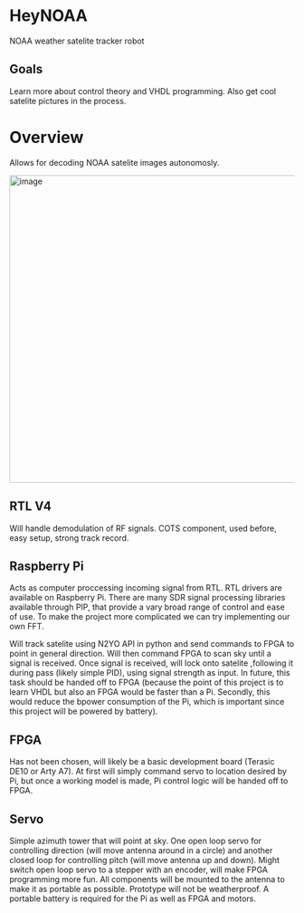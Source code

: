 # HeyNOAA
NOAA weather satelite tracker robot

## Goals
Learn more about control theory and VHDL programming. Also get cool satelite pictures in the process.

# Overview
Allows for decoding NOAA satelite images autonomosly. 

<img width="1169" height="543" alt="image" src="https://github.com/user-attachments/assets/09c1ae0c-c6c1-460a-bafb-2ab83f69f388" />

## RTL V4
Will handle demodulation of RF signals. COTS component, used before, easy setup, strong track record.

## Raspberry Pi
Acts as computer proccessing incoming signal from RTL. RTL drivers are available on Raspberry Pi. There are many SDR signal processing libraries available through PIP, that provide a vary broad range of control and ease of use. To make the project more complicated we can try implementing our own FFT.

Will track satelite using N2YO API in python and send commands to FPGA to point in general direction. Will then command FPGA to scan sky until a signal is received.
Once signal is received, will lock onto satelite ,following it during pass (likely simple PID), using signal strength as input. In future, this task should be handed off to FPGA (because the point of this project is to learn VHDL but also an FPGA would be faster than a Pi. Secondly, this would reduce the bpower consumption of the Pi, which is important since this project will be powered by battery).


## FPGA
Has not been chosen, will likely be a basic development board (Terasic DE10 or Arty A7). At first will simply command servo to location desired by Pi, but once a working model is made, Pi control logic will be handed off to FPGA.

## Servo
Simple azimuth tower that will point at sky. One open loop servo for controlling direction (will move antenna around in a circle) and another closed loop for controlling pitch (will move antenna up and down). Might switch open loop servo to a stepper with an encoder, will make FPGA programming more fun. All components will be mounted to the antenna to make it as portable as possible. Prototype will not be weatherproof. A portable battery is required for the Pi as well as FPGA and motors.
